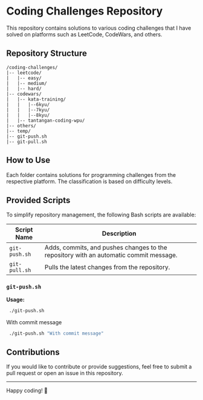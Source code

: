 # Coding Challenges Repository

This repository contains solutions to various coding challenges that I have solved on platforms such as LeetCode, CodeWars, and others.

## Repository Structure
```
/coding-challenges/
|-- leetcode/
|   |-- easy/
|   |-- medium/
|   |-- hard/
|-- codewars/
|   |-- kata-training/
|	|	|--6kyu/
|	|	|--7kyu/
|	|	|--8kyu/
|   |-- tantangan-coding-wpu/
|-- others/
|-- temp/
|-- git-push.sh
|-- git-pull.sh
```

## How to Use
Each folder contains solutions for programming challenges from the respective platform. The classification is based on difficulty levels.

## Provided Scripts
To simplify repository management, the following Bash scripts are available:

| Script Name   | Description                                                                           |
|---------------|---------------------------------------------------------------------------------------|
| `git-push.sh` | Adds, commits, and pushes changes to the repository with an automatic commit message. |
| `git-pull.sh` | Pulls the latest changes from the repository.                                         |

### `git-push.sh`

**Usage:**
```sh
 ./git-push.sh
```
With commit message
```sh
 ./git-push.sh "With commit message"
```


## Contributions
If you would like to contribute or provide suggestions, feel free to submit a pull request or open an issue in this repository.

---
Happy coding! 🚀

